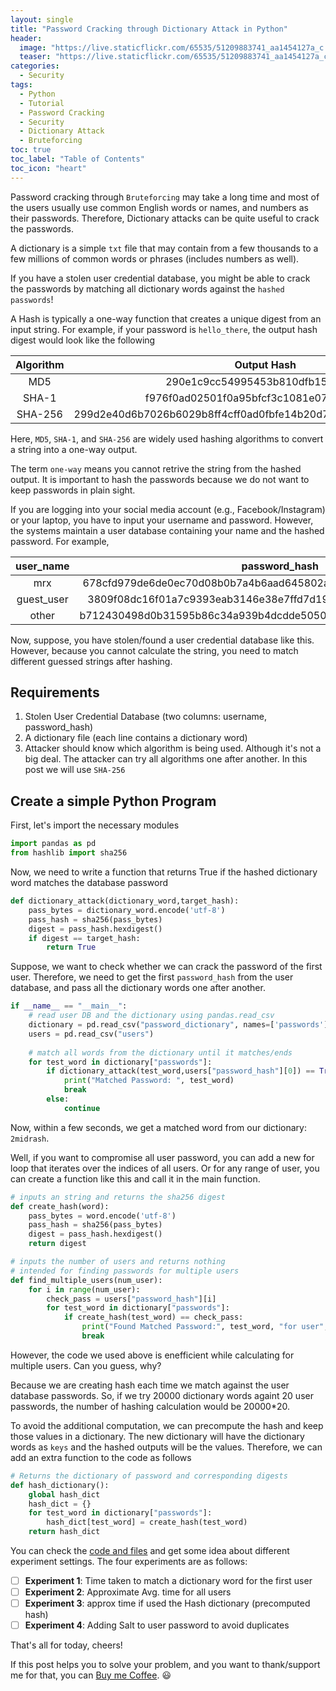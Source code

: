 ```yaml
---
layout: single
title: "Password Cracking through Dictionary Attack in Python"
header:
  image: "https://live.staticflickr.com/65535/51209883741_aa1454127a_c.jpg"
  teaser: "https://live.staticflickr.com/65535/51209883741_aa1454127a_c.jpg"
categories:
  - Security
tags:
  - Python
  - Tutorial
  - Password Cracking
  - Security
  - Dictionary Attack
  - Bruteforcing
toc: true
toc_label: "Table of Contents"
toc_icon: "heart"
---
```



Password cracking through `Bruteforcing` may take a long time and most of the users usually use common English words or names, and numbers as their passwords. Therefore, Dictionary attacks can be quite useful to crack the passwords.

A dictionary is a simple `txt` file that may contain from a few thousands to a few millions of common words or phrases (includes numbers as well).

If you have a stolen user credential database, you might be able to crack the passwords by matching all dictionary words against the `hashed passwords`!

A Hash is typically a one-way function that creates a unique digest from an input string. For example, if your password is `hello_there`, the output hash digest would look like the following

| Algorithm |                            Output Hash                           |
|:---------:|:----------------------------------------------------------------:|
|    MD5    |                 290e1c9cc54995453b810dfb15b853a1                 |
|   SHA-1   |             f976f0ad02501f0a95bfcf3c1081e0759b508d47             |
|  SHA-256  | 299d2e40d6b7026b6029b8ff4cff0ad0fbfe14b20d704a609a2631cada32fbc1 |

Here, `MD5`, `SHA-1`, and `SHA-256` are widely used hashing algorithms to convert a string into a one-way output. 

The term `one-way` means you cannot retrive the string from the hashed output. It is important to hash the passwords because we do not want to keep passwords in plain sight.

If you are logging into your social media account (e.g., Facebook/Instagram) or your laptop, you have to input your username and password. However, the systems maintain a user database containing your name and the hashed password. For example,

|  user_name |                           password_hash                          |
|:----------:|:----------------------------------------------------------------:|
|     mrx    | 678cfd979de6de0ec70d08b0b7a4b6aad645802abe2504aed9c4d1ca3da101c5 |
| guest_user | 3809f08dc16f01a7c9393eab3146e38e7ffd7d19b0aa5a3754aa2f7780fc4b77 |
|    other   | b712430498d0b31595b86c34a939b4dcdde5050a4e8a143e99037a6e6984a68f |


Now, suppose, you have stolen/found a user credential database like this. However, because you cannot calculate the string, you need to match different guessed strings after hashing.

## Requirements
1. Stolen User Credential Database (two columns: username, password_hash)
2. A dictionary file (each line contains a dictionary word)
3. Attacker should know which algorithm is being used. Although it's not a big deal. The attacker can try all algorithms one after another. In this post we will use `SHA-256`

## Create a simple Python Program
First, let's import the necessary modules
```python
import pandas as pd
from hashlib import sha256
```

Now, we need to write a function that returns True if the hashed dictionary word matches the database password

```python
def dictionary_attack(dictionary_word,target_hash):
    pass_bytes = dictionary_word.encode('utf-8')
    pass_hash = sha256(pass_bytes)
    digest = pass_hash.hexdigest()
    if digest == target_hash:
        return True
```

Suppose, we want to check whether we can crack the password of the first user. Therefore, we need to get the first `password_hash` from the user database, and pass all the dictionary words one after another.

```python
if __name__ == "__main__":
    # read user DB and the dictionary using pandas.read_csv
    dictionary = pd.read_csv("password_dictionary", names=['passwords'])
    users = pd.read_csv("users")
    
    # match all words from the dictionary until it matches/ends
    for test_word in dictionary["passwords"]:
        if dictionary_attack(test_word,users["password_hash"][0]) == True:
            print("Matched Password: ", test_word)
            break
        else:
            continue
```

Now, within a few seconds, we get a matched word from our dictionary: `2midrash`.

Well, if you want to compromise all user password, you can add a new for loop that iterates over the indices of all users. Or for any range of user, you can create a function like this and call it in the main function.

```python
# inputs an string and returns the sha256 digest
def create_hash(word):
    pass_bytes = word.encode('utf-8')
    pass_hash = sha256(pass_bytes)
    digest = pass_hash.hexdigest()
    return digest

# inputs the number of users and returns nothing
# intended for finding passwords for multiple users
def find_multiple_users(num_user):
    for i in range(num_user):
        check_pass = users["password_hash"][i]
        for test_word in dictionary["passwords"]:
            if create_hash(test_word) == check_pass:
                print("Found Matched Password:", test_word, "for user", users["username"][i])
                break
```

However, the code we used above is enefficient while calculating for multiple users. Can you guess, why?

Because we are creating hash each time we match against the user database passwords. So, if we try 20000 dictionary words againt 20 user passwords, the number of hashing calculation would be 20000*20.

To avoid the additional computation, we can precompute the hash and keep those values in a dictionary. The new dictionary will have the dictionary words as `keys` and the hashed outputs will be the values. Therefore, we can add an extra function to the code as follows

```python
# Returns the dictionary of password and corresponding digests
def hash_dictionary():
    global hash_dict
    hash_dict = {}
    for test_word in dictionary["passwords"]:
        hash_dict[test_word] = create_hash(test_word)
    return hash_dict
```

You can check the [code and files](https://github.com/shantoroy/intro-2-cybersecurity-in-python/tree/master/dictionary_attack) and get some idea about different experiment settings. The four experiments are as follows:

- [ ] **Experiment 1**: Time taken to match a dictionary word for the first user
- [ ] **Experiment 2**: Approximate Avg. time for all users
- [ ] **Experiment 3**: approx time if used the Hash dictionary (precomputed hash)
- [ ] **Experiment 4**: Adding Salt to user password to avoid duplicates

That's all for today, cheers!

If this post helps you to solve your problem, and you want to thank/support me for that, you can  [Buy me Coffee](https://www.paypal.me/shantoroy). :smiley:
<!--stackedit_data:
eyJoaXN0b3J5IjpbNjk1MDA4NTg2LDE2NjE0Njc3NTUsMTI4Mz
YyMzQ4OSwtMTU1MTEyMDU5Myw0NTE1MDk2NDUsOTUyNDY4Mjcw
LDcyNTM2MzE0Miw3NTg4MDQ0ODEsMTc4MDg1NzkwOF19
-->